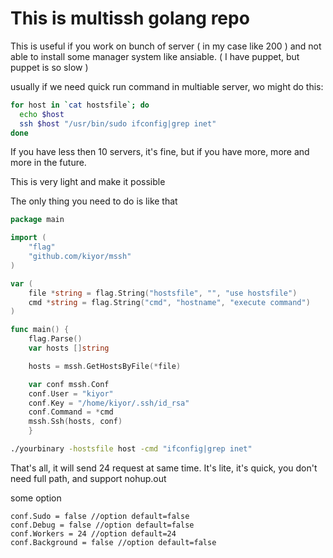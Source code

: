 # This is multissh golang repo

  This is useful if you work on bunch of server ( in my case like 200 ) and not able to install some manager system like ansiable. ( I have puppet, but puppet is so slow )
  
  usually if we need quick run command in multiable server, wo might do this:
  
  ```bash
  for host in `cat hostsfile`; do
    echo $host
    ssh $host "/usr/bin/sudo ifconfig|grep inet"
  done
  ```
  If you have less then 10 servers, it's fine, but if you have more, more and more in the future.
  
  This is very light and make it possible
  
  The only thing you need to do is like that
  
  ```go
  package main

  import (
	  "flag"
	  "github.com/kiyor/mssh"
  )

  var (
	  file *string = flag.String("hostsfile", "", "use hostsfile")
	  cmd *string = flag.String("cmd", "hostname", "execute command")
  )

  func main() {
	  flag.Parse()
	  var hosts []string

	  hosts = mssh.GetHostsByFile(*file)

	  var conf mssh.Conf
	  conf.User = "kiyor"
	  conf.Key = "/home/kiyor/.ssh/id_rsa"
	  conf.Command = *cmd
	  mssh.Ssh(hosts, conf)
	  }
  ```
  ```bash
  ./yourbinary -hostsfile host -cmd "ifconfig|grep inet"
  ```
  That's all, it will send 24 request at same time.
  It's lite, it's quick, you don't need full path, and support nohup.out
  
  some option
  
  ```
  conf.Sudo = false //option default=false                                           
  conf.Debug = false //option default=false
  conf.Workers = 24 //option default=24
  conf.Background = false //option default=false
  ```

  
